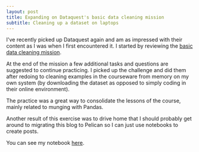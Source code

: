 ```yaml
---
layout: post
title: Expanding on Dataquest's basic data cleaning mission
subtitle: Cleaning up a dataset on laptops
---
```


I've recently picked up Dataquest again and am as impressed with their content as I was when I first encountered it. I started
by reviewing the [basic data cleaning mission](https://www.dataquest.io/m/293-data-cleaning-basics/). 

At the end of the mission a few additional tasks and questions are suggested to continue practicing. I picked up the challenge and 
did them after redoing to cleaning examples in the courseware from memory on my own system (by downloading the dataset as 
opposed to simply coding in their online environment).

The practice was a great way to consolidate the lessons of the course, mainly related to munging with Pandas.

Another result of this exercise was to drive home that I should probably get around to migrating this blog to Pelican so I can
just use notebooks to create posts.

You can see my notebook [here](https://github.com/cmondorf/data_cleaning_basics/blob/master/cleaning_laptops_csv.ipynb).
